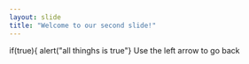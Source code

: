 ```yaml
---
layout: slide
title: "Welcome to our second slide!"
---
```

if(true){
alert("all thinghs is true"}
Use the left arrow to go back
